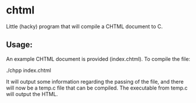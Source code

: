 # chtml
Little (hacky) program that will compile a CHTML document to C.

## Usage:
An example CHTML document is provided (index.chtml). To compile the file:

./chpp index.chtml

It will output some information regarding the passing of the file, and there
will now be a temp.c file that can be compiled. The executable from temp.c
will output the HTML.
